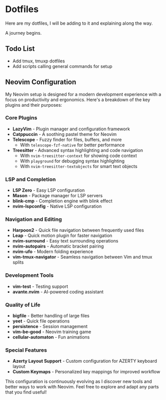 # Dotfiles

Here are my dotfiles, I will be adding to it and explaining along the way.

A journey begins.

## Todo List

- Add tmux, tmuxp dotfiles
- Add scripts calling general commands for setup

## Neovim Configuration

My Neovim setup is designed for a modern development experience with a focus on productivity and ergonomics. Here's a breakdown of the key plugins and their purposes:

### Core Plugins

- **LazyVim** - Plugin manager and configuration framework
- **Catppuccin** - A soothing pastel theme for Neovim
- **Telescope** - Fuzzy finder for files, buffers, and more
  - With `telescope-fzf-native` for better performance
- **Treesitter** - Advanced syntax highlighting and code navigation
  - With `nvim-treesitter-context` for showing code context
  - With `playground` for debugging syntax highlighting
  - With `nvim-treesitter-textobjects` for smart text objects

### LSP and Completion

- **LSP Zero** - Easy LSP configuration
- **Mason** - Package manager for LSP servers
- **blink-cmp** - Completion engine with blink effect
- **nvim-lspconfig** - Native LSP configuration

### Navigation and Editing

- **Harpoon2** - Quick file navigation between frequently used files
- **Leap** - Quick motion plugin for faster navigation
- **nvim-surround** - Easy text surrounding operations
- **nvim-autopairs** - Automatic bracket pairing
- **nvim-ufo** - Modern folding experience
- **vim-tmux-navigator** - Seamless navigation between Vim and tmux splits

### Development Tools

- **vim-test** - Testing support
- **avante.nvim** - AI-powered coding assistant

### Quality of Life

- **bigfile** - Better handling of large files
- **yeet** - Quick file operations
- **persistence** - Session management
- **vim-be-good** - Neovim training game
- **cellular-automaton** - Fun animations

### Special Features

- **Azerty Layout Support** - Custom configuration for AZERTY keyboard layout
- **Custom Keymaps** - Personalized key mappings for improved workflow

This configuration is continuously evolving as I discover new tools and better ways to work with Neovim. Feel free to explore and adapt any parts that you find useful!
